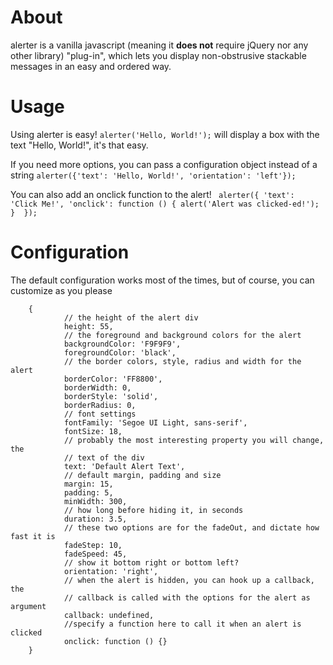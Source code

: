 # About
alerter is a vanilla javascript (meaning it **does not** require jQuery nor any 
other library) "plug-in", which lets you display non-obstrusive stackable 
messages in an easy and ordered way.

# Usage
Using alerter is easy! ```alerter('Hello, World!');``` will display a box with
the text "Hello, World!", it's that easy.

If you need more options, you can pass a configuration object instead of a 
string ```alerter({'text': 'Hello, World!', 'orientation': 'left'});```

You can also add an onclick function to the alert!   ```
                alerter({
                    'text': 'Click Me!',
                    'onclick': function () { alert('Alert was clicked-ed!'); } 
                });```


# Configuration
The default configuration works most of the times, but of course, you can 
customize as you please

```
    {
            // the height of the alert div
            height: 55,
            // the foreground and background colors for the alert
            backgroundColor: 'F9F9F9',
            foregroundColor: 'black',
            // the border colors, style, radius and width for the alert
            borderColor: 'FF8800',
            borderWidth: 0,
            borderStyle: 'solid',
            borderRadius: 0,
            // font settings
            fontFamily: 'Segoe UI Light, sans-serif',
            fontSize: 18,
            // probably the most interesting property you will change, the
            // text of the div
            text: 'Default Alert Text',
            // default margin, padding and size
            margin: 15,
            padding: 5,
            minWidth: 300,
            // how long before hiding it, in seconds
            duration: 3.5,
            // these two options are for the fadeOut, and dictate how fast it is
            fadeStep: 10,
            fadeSpeed: 45,
            // show it bottom right or bottom left? 
            orientation: 'right',
            // when the alert is hidden, you can hook up a callback, the
            // callback is called with the options for the alert as argument
            callback: undefined,
            //specify a function here to call it when an alert is clicked
            onclick: function () {}
    }
```
